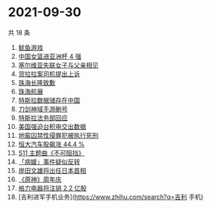 # 2021-09-30

共 18 条

<!-- BEGIN -->
<!-- 最后更新时间 Thu Sep 30 2021 04:06:41 GMT+0800 (China Standard Time) -->

1. [鱿鱼游戏](https://www.zhihu.com/search?q=鱿鱼游戏)
1. [中国女篮进亚洲杯 4 强](https://www.zhihu.com/search?q=中国女篮)
1. [塞尔维亚失联女子与父亲相见](https://www.zhihu.com/search?q=失联女子)
1. [货拉拉案司机提出上诉](https://www.zhihu.com/search?q=货拉拉)
1. [珠海长隆致歉](https://www.zhihu.com/search?q=珠海长隆)
1. [珠海航展](https://www.zhihu.com/search?q=珠海航展)
1. [特斯拉数据储存在中国](https://www.zhihu.com/search?q=特斯拉数据)
1. [刀剑神域手游删号](https://www.zhihu.com/search?q=刀剑神域手游)
1. [特斯拉法务部回应](https://www.zhihu.com/search?q=特斯拉)
1. [美国强迫台积电交出数据](https://www.zhihu.com/search?q=台积电)
1. [地窖囚禁性侵罪犯被执行死刑](https://www.zhihu.com/search?q=地窖囚禁)
1. [恒大汽车股飙涨 44.4 %](https://www.zhihu.com/search?q=恒大)
1. [S11 主题曲《不可阻挡》](https://www.zhihu.com/search?q=s11主题曲)
1. [「病媛」事件疑似反转](https://www.zhihu.com/search?q=病媛)
1. [岸田文雄将出任日本首相](https://www.zhihu.com/search?q=岸田文雄)
1. [《原神》周年庆](https://www.zhihu.com/search?q=原神)
1. [格力电器将注销 2.2 亿股](https://www.zhihu.com/search?q=格力股份)
1. [吉利进军手机业务](https://www.zhihu.com/search?q=吉利 手机)

<!-- END -->
